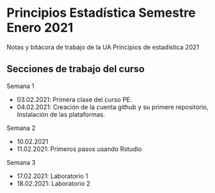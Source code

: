 # Principios Estadística Semestre Enero 2021
Notas y bitácora de trabajo de la UA Principios de estadística 2021


## Secciones de trabajo del curso

Semana 1
+ 03.02.2021: Primera clase del curso PE.
+ 04.02.2021: Creación de la cuenta github y su primere repositorio, Instalación de las plataformas.

Semana 2
+ 10.02.2021
+ 11.02.2021: Primeros pasos usando Rstudio

Semana 3
+ 17.02.2021: Laboratorio 1
+ 18.02.2021: Laboratorio 2